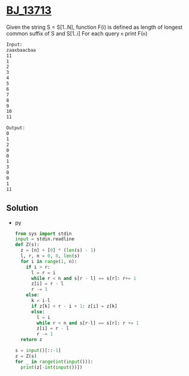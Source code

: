 # [BJ_13713](https://acmicpc.net/problem/13713)

Given the string S = S[1..N], function F(i) is defined as length of longest common suffix of S and S[1..i]
For each query `n` print F(`n`)

```txt
Input:
zaaxbaacbaa
11
1
2
3
4
5
6
7
8
9
10
11

Output:
0
1
2
0
0
1
3
0
0
1
11
```

## Solution

* py

  ```py
  from sys import stdin
  input = stdin.readline
  def Z(s):
    z = [n] + [0] * (len(s) - 1)
    l, r, n = 0, 0, len(s)
    for i in range(1, n):
      if i > r:
        l = r = i
        while r < n and s[r - l] == s[r]: r+= 1
        z[i] = r - l
        r -= 1
      else:
        k = i-l
        if z[k] < r - i + 1: z[i] = z[k]
        else:
          l = i
          while r < n and s[r-l] == s[r]: r += 1
          z[i] = r - l
          r -= 1
    return z

  s = input()[::-1]
  z = Z(s)
  for _ in range(int(input())):
    print(z[-int(input())])
  ```
